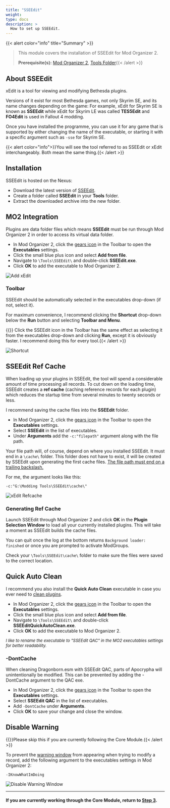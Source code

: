 ```yaml
---
title: "SSEEdit"
weight:
type: docs
description: >
  How to set up SSEEdit.
---
```


{{< alert color="info" title="Summary" >}}
> This module covers the installation of SSEEdit for Mod Organizer 2.<p>
> **Prerequisite(s):** [Mod Organizer 2](/skyforge/tool-setup/mo2/), [Tools Folder](/skyforge/tool-setup/tools-folder/){{< /alert >}}

## About SSEEdit

xEdit is a tool for viewing and modifying Bethesda plugins.

Versions of it exist for most Bethesda games, not only Skyrim SE, and its name changes depending on the game: For example, xEdit for Skyrim SE is known as **SSEEdit** while xEdit for Skyrim LE was called **TES5Edit** and **FO4Edit** is used in Fallout 4 modding.

Once you have installed the programme, you can use it for any game that is supported by either changing the name of the executable, or starting it with a specific argument such as `-sse` for Skyrim SE.

{{< alert color="info">}}You will see the tool referred to as SSEEdit or xEdit interchangeably. Both mean the same thing.{{< /alert >}}

## Installation

SSEEdit is hosted on the Nexus:

- Download the latest version of [SSEEdit](https://www.nexusmods.com/skyrimspecialedition/mods/164).
- Create a folder called **SSEEdit** in your **Tools** folder.
- Extract the downloaded archive into the new folder.

## MO2 Integration

Plugins are data folder files which means **SSEEdit** must be run through Mod Organizer 2 in order to access its virtual data folder.

- In Mod Organizer 2, click the [gears icon](/Pictures/skyforge/mo2-executables-settings.png) in the Toolbar to open the **Executables** settings.
- Click the small blue plus icon and select **Add from file**.
- Navigate to `\Tools\SSEEdit\` and double-click **SSEEdit.exe**.
- Click **OK** to add the executable to Mod Organizer 2.

![Add xEdit](/Pictures/skyforge/modding-resources/add-sseedit-to-mo2.png)

### Toolbar

SSEEdit should be automatically selected in the executables drop-down (if not, select it).

For maximum convenience, I recommend clicking the **Shortcut** drop-down below the **Run** button and selecting **Toolbar and Menu**.

{{<alert color="info">}} Click the SSEEdit icon in the Toolbar has the same effect as selecting it from the executables drop-down and clicking **Run**, except it is obviously faster. I recommend doing this for every tool.{{< /alert >}}

![Shortcut](/Pictures/skyforge/modding-resources/mo2-xedit-shortcut.png)

## SSEEdit Ref Cache

When loading up your plugins in SSEEdit, the tool will spend a considerable amount of time processing all records. To cut down on the loading time, SSEEdit creates a **ref cache** (caching reference records for each plugin) which reduces the startup time from several minutes to twenty seconds or less.

I recommend saving the cache files into the **SSEEdit** folder.

- In Mod Organizer 2, click the [gears icon](/Pictures/skyforge/mo2-executables-settings.png) in the Toolbar to open the **Executables** settings.
- Select **SSEEdit** in the list of executables.
- Under **Arguments** add the `-c:"filepath"` argument along with the file path.

Your file path will, of course, depend on where you installed SSEEdit. It must end in a `\cache\` folder. This folder does not have to exist, it will be created by SSEEdit upon generating the first cache files. <u>The file path must end on a trailing backslash.</u> 

For me, the argument looks like this:

```
-c:"G:\Modding Tools\SSEEdit\cache\"
```

![xEdit Refcache](/Pictures/skyforge/modding-resources/sseedit-refcache-argument.png)

### Generating Ref Cache

Launch SSEEdit through Mod Organizer 2 and click **OK** in the **Plugin Selection Window** to load all your currently installed plugins. This will take a moment as SSEEdit builds the cache files.

You can quit once the log at the bottom returns `Background loader: finished` or once you are prompted to activate ModGroups.

Check your `\Tools\SSEEdit\cache\` folder to make sure the files were saved to the correct location.

## Quick Auto Clean

I recommend you also install the **Quick Auto Clean** executable in case you ever need to [clean plugins](/skyforge/modding-resources/cleaning-plugins/).

- In Mod Organizer 2, click the [gears icon](/Pictures/skyforge/mo2-executables-settings.png) in the Toolbar to open the **Executables** settings.
- Click the small blue plus icon and select **Add from file**.
- Navigate to `\Tools\SSEEdit\` and double-click **SSEEditQuickAutoClean.exe**.
- Click **OK** to add the executable to Mod Organizer 2.

<font size=2>*I like to rename the executable to "SSEEdit QAC" in the MO2 executables settings for better readability.*</font>

### -DontCache

When cleaning Dragonborn.esm with SSEEdit QAC, parts of Apocrypha will unintentionally be modified. This can be prevented by adding the -DontCache argument to the QAC exe.

- In Mod Organizer 2, click the [gears icon](/Pictures/skyforge/mo2-executables-settings.png) in the Toolbar to open the **Executables** settings.
- Select **SSEEdit QAC** in the list of executables.
- Add `-DontCache` under **Arguments**.
- Click **OK** to save your change and close the window.

## Disable Warning

{{<alert color="info">}}Please skip this if you are currently following the Core Module.{{< /alert >}}

To prevent the [warning window](/Pictures/skyforge/beginners-guide/sseedit-warning-window.png) from appearing when trying to modify a record, add the following argument to the executables settings in Mod Organizer 2:

```
-IKnowWhatImDoing
```

![Disable Warning Window](/Pictures/skyforge/tool-setup/sseedit/disable-warning-window.png)

---

#### If you are currently working through the Core Module, return to [Step 3](/skyforge/beginners-guide/step3/#the-unwanted-effects-book).